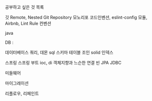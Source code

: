 공부하고 싶은 것 목록

깃 Remote, Nested Git Repository
모노리포
코드인벤션, eslint-config 모듈, Airbnb, Lint Rule 컨벤션


java


DB :

데이터베이스
쿼리, 데몬
sql
스키마
테이블
조인
solid
인덱스

스프링
스프링 부트
ioc, di
객체지향과 느슨한 연결
빈
JPA
JDBC

미들웨어

마이그레이션



리플로우, 리페인트